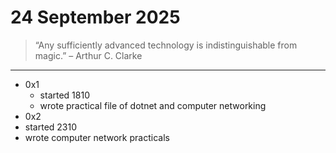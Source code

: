 # 24 September 2025

> “Any sufficiently advanced technology is indistinguishable from magic.” – Arthur C. Clarke

---

- 0x1
  - started 1810
  - wrote practical file of dotnet and computer networking 
- 0x2 
 - started 2310
 - wrote computer network practicals
 